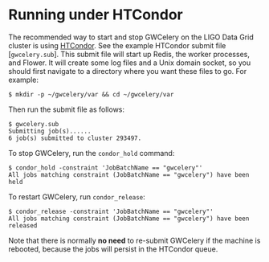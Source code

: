 # Running under HTCondor

The recommended way to start and stop GWCelery on the LIGO Data Grid cluster is
using [HTCondor]. See the example HTCondor submit file [`gwcelery.sub`]. This
submit file will start up Redis, the worker processes, and Flower. It will
create some log files and a Unix domain socket, so you should first navigate to
a directory where you want these files to go. For example:

	$ mkdir -p ~/gwcelery/var && cd ~/gwcelery/var

Then run the submit file as follows:

	$ gwcelery.sub
	Submitting job(s)......
	6 job(s) submitted to cluster 293497.

To stop GWCelery, run the `condor_hold` command:

	$ condor_hold -constraint 'JobBatchName == "gwcelery"'
	All jobs matching constraint (JobBatchName == "gwcelery") have been held

To restart GWCelery, run `condor_release`:

	$ condor_release -constraint 'JobBatchName == "gwcelery"'
	All jobs matching constraint (JobBatchName == "gwcelery") have been released

Note that there is normally **no need** to re-submit GWCelery if the machine is
rebooted, because the jobs will persist in the HTCondor queue.

[HTCondor]: https://research.cs.wisc.edu/htcondor/
[`etc/gwcelery.sub`]: https://git.ligo.org/emfollow/gwcelery/blob/master/etc/gwcelery.sub
